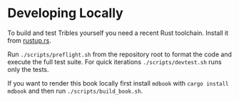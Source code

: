 # Developing Locally

To build and test Tribles yourself you need a recent Rust toolchain. Install it from [rustup.rs](https://rustup.rs/).

Run `./scripts/preflight.sh` from the repository root to format the code and execute the full test suite. For quick iterations `./scripts/devtest.sh` runs only the tests.

If you want to render this book locally first install `mdbook` with `cargo install mdbook` and then run `./scripts/build_book.sh`.
